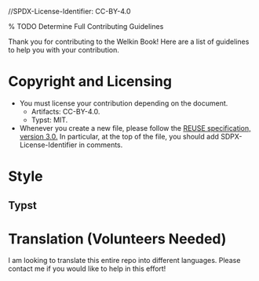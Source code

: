 //SPDX-License-Identifier: CC-BY-4.0

% TODO Determine Full Contributing Guidelines

Thank you for contributing to the Welkin Book! Here are a list of guidelines to help you with your contribution.

# Copyright and Licensing

-   You must license your contribution depending on the document.
    - Artifacts: CC-BY-4.0.
    - Typst: MIT.
-   Whenever you create a new file, please follow the [REUSE specification, version 3.0.](https://reuse.software/spec/) In particular, at the top of the file, you should add SDPX-License-Identifier in comments.


# Style

## Typst

# Translation (Volunteers Needed)

I am looking to translate this entire repo into different languages. Please contact me if you would like to help in this effort!


